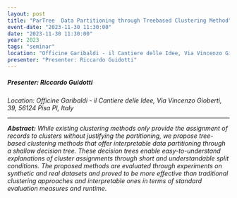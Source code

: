 ```yaml
---
layout: post
title: "ParTree  Data Partitioning through Treebased Clustering Method"
event-date: "2023-11-30 11:30:00"
date: "2023-11-30 11:30:00"
year: 2023
tags: "seminar"
location: "Officine Garibaldi - il Cantiere delle Idee, Via Vincenzo Gioberti, 39, 56124 Pisa PI, Italy"
presenter: "Presenter: Riccardo Guidotti"
---
```

<h5>Presenter: Riccardo Guidotti</h5>
<em>Location: Officine Garibaldi - il Cantiere delle Idee, Via Vincenzo Gioberti, 39, 56124 Pisa PI, Italy<em>
<br>
<hr>

<strong>Abstract:</strong> While existing clustering methods only provide the assignment of records to clusters without justifying the partitioning, we propose tree-based clustering methods that offer interpretable data partitioning through a shallow decision tree. These decision trees enable easy-to-understand explanations of cluster assignments through short and understandable split conditions. The proposed methods are evaluated through experiments on synthetic and real datasets and proved to be more effective than traditional clustering approaches and interpretable ones in terms of standard evaluation measures and runtime.
